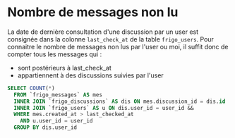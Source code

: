 
# Nombre de messages non lu

La date de dernière consultation d'une discussion par un user est consignée dans la colonne `last_check_at` de la table `frigo_users`. Pour connaitre le nombre de messages non lus par l'user ou moi, il suffit donc de compter tous les messages qui :
  * sont postérieurs à last_check_at
  * appartiennent à des discussions suivies par l'user

  ~~~SQL
  SELECT COUNT(*)
    FROM `frigo_messages` AS mes
    INNER JOIN `frigo_discussions` AS dis ON mes.discussion_id = dis.id
    INNER JOIN `frigo_users` AS u ON dis.user_id = user_id &&
    WHERE mes.created_at > last_checked_at
      AND u.user_id = user_id
    GROUP BY dis.user_id
  ~~~
